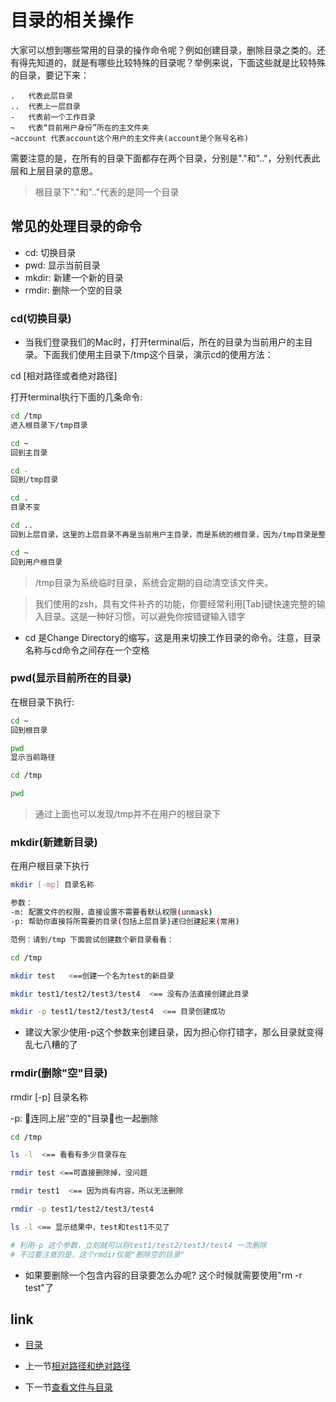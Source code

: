 # 目录的相关操作

大家可以想到哪些常用的目录的操作命令呢？例如创建目录，删除目录之类的。还有得先知道的，就是有哪些比较特殊的目录呢？举例来说，下面这些就是比较特殊的目录，要记下来：

```
.   代表此层目录
..  代表上一层目录
-   代表前一个工作目录
~   代表“目前用户身份”所在的主文件夹
~account 代表account这个用户的主文件夹(account是个账号名称)
```

需要注意的是，在所有的目录下面都存在两个目录，分别是"."和".."，分别代表此层和上层目录的意思。

>根目录下"."和".."代表的是同一个目录

## 常见的处理目录的命令

* cd: 切换目录
* pwd: 显示当前目录
* mkdir: 新建一个新的目录
* rmdir: 删除一个空的目录

### cd(切换目录)

* 当我们登录我们的Mac时，打开terminal后，所在的目录为当前用户的主目录。下面我们使用主目录下/tmp这个目录，演示cd的使用方法：

cd [相对路径或者绝对路径]

打开terminal执行下面的几条命令:

```bash
cd /tmp
进入根目录下/tmp目录

cd ~
回到主目录

cd -
回到/tmp目录

cd .
目录不变

cd ..
回到上层目录，这里的上层目录不再是当前用户主目录，而是系统的根目录，因为/tmp目录是整个系统的临时目录

cd ~
回到用户根目录
```

>/tmp目录为系统临时目录，系统会定期的自动清空该文件夹。

>我们使用的zsh，具有文件补齐的功能，你要经常利用[Tab]键快速完整的输入目录。这是一种好习惯，可以避免你按错键输入错字

* cd 是Change Directory的缩写，这是用来切换工作目录的命令。注意，目录名称与cd命令之间存在一个空格

### pwd(显示目前所在的目录)

在根目录下执行:

```bash
cd ~
回到根目录

pwd
显示当前路径

cd /tmp

pwd
```

>通过上面也可以发现/tmp并不在用户的根目录下

### mkdir(新建新目录)

在用户根目录下执行

```bash
mkdir [-mp] 目录名称

参数：
-m: 配置文件的权限，直接设置不需要看默认权限(unmask)
-p: 帮助你直接将所需要的目录(包括上层目录)递归创建起来(常用)

范例：请到/tmp 下面尝试创建数个新目录看看：

cd /tmp

mkdir test   <==创建一个名为test的新目录

mkdir test1/test2/test3/test4  <== 没有办法直接创建此目录

mkdir -p test1/test2/test3/test4  <== 目录创建成功
```

* 建议大家少使用-p这个参数来创建目录，因为担心你打错字，那么目录就变得乱七八糟的了

### rmdir(删除"空"目录)

rmdir [-p] 目录名称

-p: 连同上层"空的"目录也一起删除

```bash
cd /tmp

ls -l  <== 看看有多少目录存在

rmdir test <==可直接删除掉，没问题

rmdir test1  <== 因为尚有内容，所以无法删除

rmdir -p test1/test2/test3/test4

ls -l <== 显示结果中，test和test1不见了

# 利用-p 这个参数，立刻就可以将test1/test2/test3/test4 一次删除
# 不过要注意的是，这个rmdir仅能"删除空的目录"
```

* 如果要删除一个包含内容的目录要怎么办呢? 这个时候就需要使用"rm -r test"了

## link

* [目录](README.md)

* 上一节[相对路径和绝对路径](04.1.md)

* 下一节[查看文件与目录](04.3.md)
